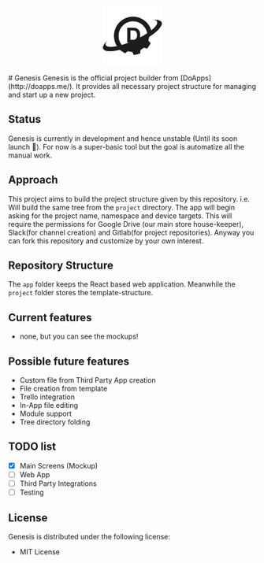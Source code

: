 <p align="center"><img src="https://raw.githubusercontent.com/doapps/genesis/master/app/static-files/logo-dark.png"></p>
# Genesis
Genesis is the official project builder from [DoApps](http://doapps.me/). It provides all necessary project structure for managing and start up a new project.

## Status
Genesis is currently in development and hence unstable (Until its soon launch :rocket:). For now is a super-basic tool but the goal is automatize all the manual work.

## Approach
This project aims to build the project structure given by this repository. i.e. Will build the same tree from the `project` directory.
The app will begin asking for the project name, namespace and device targets. This will require the permissions for Google Drive (our main store house-keeper), Slack(for channel creation) and Gitlab(for project repositories). Anyway you can fork this repository and customize by your own interest.

## Repository Structure
The `app` folder keeps the React based web application. Meanwhile the `project` folder stores the template-structure.

## Current features
* none, but you can see the mockups!

## Possible future features
* Custom file from Third Party App creation
* File creation from template
* Trello integration
* In-App file editing
* Module support
* Tree directory folding

## TODO list
- [x] Main Screens (Mockup)
- [ ] Web App
- [ ] Third Party Integrations
- [ ] Testing

## License
Genesis is distributed under the following license:
- MIT License
